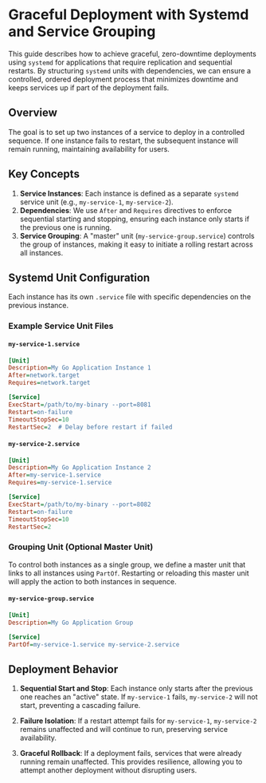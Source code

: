 # Graceful Deployment with Systemd and Service Grouping

This guide describes how to achieve graceful, zero-downtime deployments using `systemd` for applications that require replication and sequential restarts. By structuring `systemd` units with dependencies, we can ensure a controlled, ordered deployment process that minimizes downtime and keeps services up if part of the deployment fails.

## Overview

The goal is to set up two instances of a service to deploy in a controlled sequence. If one instance fails to restart, the subsequent instance will remain running, maintaining availability for users.

## Key Concepts

1. **Service Instances**: Each instance is defined as a separate `systemd` service unit (e.g., `my-service-1`, `my-service-2`).
2. **Dependencies**: We use `After` and `Requires` directives to enforce sequential starting and stopping, ensuring each instance only starts if the previous one is running.
3. **Service Grouping**: A "master" unit (`my-service-group.service`) controls the group of instances, making it easy to initiate a rolling restart across all instances.

## Systemd Unit Configuration

Each instance has its own `.service` file with specific dependencies on the previous instance.

### Example Service Unit Files

#### `my-service-1.service`
```ini
[Unit]
Description=My Go Application Instance 1
After=network.target
Requires=network.target

[Service]
ExecStart=/path/to/my-binary --port=8081
Restart=on-failure
TimeoutStopSec=10
RestartSec=2  # Delay before restart if failed
```

#### `my-service-2.service`
```ini
[Unit]
Description=My Go Application Instance 2
After=my-service-1.service
Requires=my-service-1.service

[Service]
ExecStart=/path/to/my-binary --port=8082
Restart=on-failure
TimeoutStopSec=10
RestartSec=2
```

### Grouping Unit (Optional Master Unit)

To control both instances as a single group, we define a master unit that links to all instances using `PartOf`. Restarting or reloading this master unit will apply the action to both instances in sequence.

#### `my-service-group.service`
```ini
[Unit]
Description=My Go Application Group

[Service]
PartOf=my-service-1.service my-service-2.service
```

## Deployment Behavior

1. **Sequential Start and Stop**: Each instance only starts after the previous one reaches an "active" state. If `my-service-1` fails, `my-service-2` will not start, preventing a cascading failure.

2. **Failure Isolation**: If a restart attempt fails for `my-service-1`, `my-service-2` remains unaffected and will continue to run, preserving service availability.

3. **Graceful Rollback**: If a deployment fails, services that were already running remain unaffected. This provides resilience, allowing you to attempt another deployment without disrupting users.
